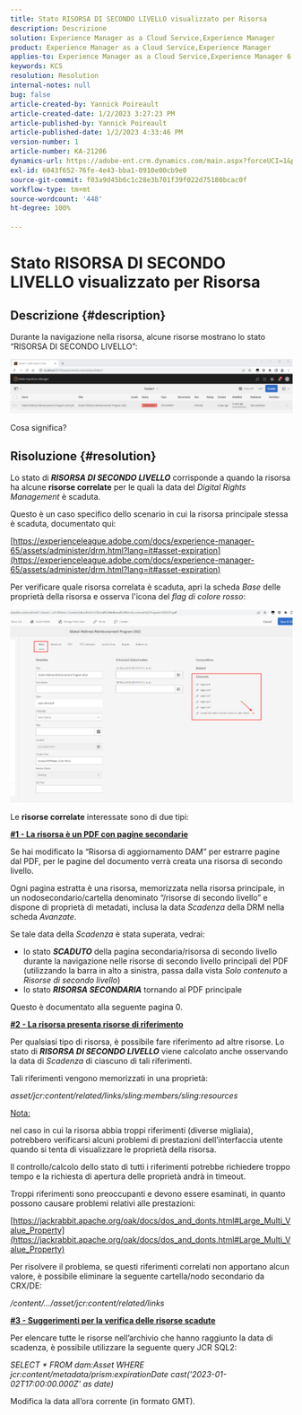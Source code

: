 ```yaml
---
title: Stato RISORSA DI SECONDO LIVELLO visualizzato per Risorsa
description: Descrizione
solution: Experience Manager as a Cloud Service,Experience Manager
product: Experience Manager as a Cloud Service,Experience Manager
applies-to: Experience Manager as a Cloud Service,Experience Manager 6.5,Experience Manager
keywords: KCS
resolution: Resolution
internal-notes: null
bug: false
article-created-by: Yannick Poireault
article-created-date: 1/2/2023 3:27:23 PM
article-published-by: Yannick Poireault
article-published-date: 1/2/2023 4:33:46 PM
version-number: 1
article-number: KA-21206
dynamics-url: https://adobe-ent.crm.dynamics.com/main.aspx?forceUCI=1&pagetype=entityrecord&etn=knowledgearticle&id=b9a935ed-b18a-ed11-81ac-6045bd006ce9
exl-id: 6043f652-76fe-4e43-bba1-0910e00cb9e0
source-git-commit: f03a9d45b6c1c28e3b701f39f022d75180bcac0f
workflow-type: tm+mt
source-wordcount: '448'
ht-degree: 100%

---
```


# Stato RISORSA DI SECONDO LIVELLO visualizzato per Risorsa

## Descrizione {#description}


Durante la navigazione nella risorsa, alcune risorse mostrano lo stato “RISORSA DI SECONDO LIVELLO”:

![](assets/___798b0791-ba8a-ed11-81ac-6045bd006ce9___.png)

Cosa significa?


## Risoluzione {#resolution}


Lo stato di <b>*RISORSA DI SECONDO LIVELLO</b>* corrisponde a quando la risorsa ha alcune <b>risorse correlate</b> per le quali la data del *Digital Rights Management* è scaduta.

Questo è un caso specifico dello scenario in cui la risorsa principale stessa è scaduta, documentato qui:

[https://experienceleague.adobe.com/docs/experience-manager-65/assets/administer/drm.html?lang=it#asset-expiration](https://experienceleague.adobe.com/docs/experience-manager-65/assets/administer/drm.html?lang=it#asset-expiration)

Per verificare quale risorsa correlata è scaduta, apri la scheda *Base* delle proprietà della risorsa e osserva l&#39;icona del *flag di colore rosso*:

![](assets/6269940b-b98a-ed11-81ac-6045bd006ce9.png)



Le <b>risorse correlate</b> interessate sono di due tipi:

<u><b>#1 - La risorsa è un PDF con pagine secondarie</b></u>

Se hai modificato la “Risorsa di aggiornamento DAM” per estrarre pagine dal PDF, per le pagine del documento verrà creata una risorsa di secondo livello.

Ogni pagina estratta è una risorsa, memorizzata nella risorsa principale, in un nodosecondario/cartella denominato “/risorse di secondo livello” e dispone di proprietà di metadati, inclusa la data *Scadenza* della DRM nella scheda *Avanzate*.

Se tale data della *Scadenza* è stata superata, vedrai:

- lo stato <b>*SCADUTO</b>* della pagina secondaria/risorsa di secondo livello durante la navigazione nelle risorse di secondo livello principali del PDF (utilizzando la barra in alto a sinistra, passa dalla vista *Solo contenuto* a *Risorse di secondo livello*)
- lo stato <b>*RISORSA SECONDARIA</b>* tornando al PDF principale


Questo è documentato alla seguente pagina 0.



<u><b>#2 - La risorsa presenta risorse di riferimento</b></u>

Per qualsiasi tipo di risorsa, è possibile fare riferimento ad altre risorse. Lo stato di <b>*RISORSA DI SECONDO LIVELLO</b>* viene calcolato anche osservando la data di *Scadenza* di ciascuno di tali riferimenti.

Tali riferimenti vengono memorizzati in una proprietà:

*asset/jcr:content/related/links/sling:members/sling:resources*

<u>Nota:</u>

nel caso in cui la risorsa abbia troppi riferimenti (diverse migliaia), potrebbero verificarsi alcuni problemi di prestazioni dell’interfaccia utente quando si tenta di visualizzare le proprietà della risorsa.

Il controllo/calcolo dello stato di tutti i riferimenti potrebbe richiedere troppo tempo e la richiesta di apertura delle proprietà andrà in timeout.

Troppi riferimenti sono preoccupanti e devono essere esaminati, in quanto possono causare problemi relativi alle prestazioni:

[https://jackrabbit.apache.org/oak/docs/dos_and_donts.html#Large_Multi_Value_Property](https://jackrabbit.apache.org/oak/docs/dos_and_donts.html#Large_Multi_Value_Property)

Per risolvere il problema, se questi riferimenti correlati non apportano alcun valore, è possibile eliminare la seguente cartella/nodo secondario da CRX/DE:

*/content<b></b>/.../asset/jcr:content/related/links*



<u><b>#3 - Suggerimenti per la verifica delle risorse scadute</b></u>

Per elencare tutte le risorse nell’archivio che hanno raggiunto la data di scadenza, è possibile utilizzare la seguente query JCR SQL2:

*SELECT * FROM dam:Asset WHERE jcr:content/metadata/prism:expirationDate  cast(&#39;2023-01-02T17:00:00.000Z&#39; as date)*



Modifica la data all’ora corrente (in formato GMT).
